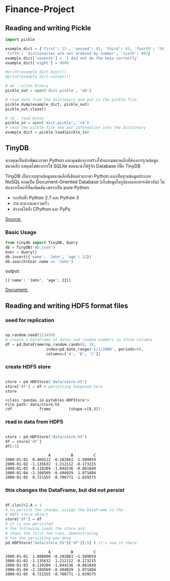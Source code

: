 # Finance-Project

## Reading and writing Pickle
```python
import pickle 

example_dict = {'first': 23 , 'second': 45, 'third': 65, 'fourth': 'this will not be in the correct order' ,
'fifth': 'dictionaries are not ordered by number', 'sixth': 897}
example_dict['seventh'] = 'I did not do the keys correctly'
example_dict['eight'] = 9080

#print(example_dict.keys())
#print(example_dict.values())

# wb : write binary
pickle_out = open('dict.pickle', 'wb')

# read data from the dictionary and put in the pickle file
pickle.dump(example_dict, pickle_out)
pickle_out.close()

# rb : read bytes
pickle_in = open('dict.pickle', 'rb')
# read the pickle file and put information into the dictionary
example_dict = pickle.load(pickle_in)
```

## TinyDB

หากคุณเป็นนักพัฒนาภาษา Python และคุณต้องการสร้างโปรแกรมขนาดเล็กที่ต้องการฐานข้อมูลขนาดเล็ก แต่คุณไม่ต้องการใช้ SQLite ขอแนะนำให้รู้จัก Database ที่ชื่อ TinyDB

TinyDB เป็นระบบฐานข้อมูลขนาดเล็กที่เขียนด้วยภาษา Python และเป็นฐานข้อมูลประเภท NoSQL แถมเป็น Document-Oriented Database (เก็บข้อมูลในรูปแบบเอกสารเดียวกัน) ไม่ต้องการไลบารีอื่นเพิ่มเติม เพราะเป็น pure Python

- รองรับทั้ง Python 2.7 และ Python 3
- ง่าย สะดวกและรวดเร็ว
- ทำงานได้ทั้ง CPython และ PyPy

[Source:](https://python3.wannaphong.com/2017/10/python-tinydb.html)

### Basic Usage
```python
from tinydb import TinyDB, Query
db = TinyDB('db.json')
User = Query()
db.insert({'name': 'John', 'age': 22})
db.search(User.name == 'John')
```
output:
```
[{'name': 'John', 'age': 22}]
```
[Document:](https://tinydb.readthedocs.io/en/latest/index.html)


## Reading and writing HDF5 format files

### seed for replication
```python

np.random.seed(123456)
# create a DataFrame of dates and random numbers in three columns
df = pd.DataFrame(np.random.randn(8, 3), 
                  index=pd.date_range('1/1/2000', periods=8),
                  columns=['A', 'B', 'C'])
```
### create HDF5 store
```python

store = pd.HDFStore('data/store.h5')
store['df'] = df # persisting happened here
store
```

```
<class 'pandas.io.pytables.HDFStore'>
File path: data/store.h5
/df            frame        (shape->[8,3])
```
### read in data from HDF5
```python

store = pd.HDFStore("data/store.h5")
df = store['df']
df[:5]
```

```
                   A         B         C
2000-01-01  0.469112 -0.282863 -1.509059
2000-01-02 -1.135632  1.212112 -0.173215
2000-01-03  0.119209 -1.044236 -0.861849
2000-01-04 -2.104569 -0.494929  1.071804
2000-01-05  0.721555 -0.706771 -1.039575
```

### this changes the DataFrame, but did not persist
```python

df.iloc[0].A = 1 
# to persist the change, assign the DataFrame to the 
# HDF5 store object
store['df'] = df
# it is now persisted
# the following loads the store and 
# shows the first two rows, demonstrating
# the the persisting was done
pd.HDFStore("data/store.h5")['df'][:5] # it's now in there
```
```
                   A         B         C
2000-01-01  1.000000 -0.282863 -1.509059
2000-01-02 -1.135632  1.212112 -0.173215
2000-01-03  0.119209 -1.044236 -0.861849
2000-01-04 -2.104569 -0.494929  1.071804
2000-01-05  0.721555 -0.706771 -1.039575
```
